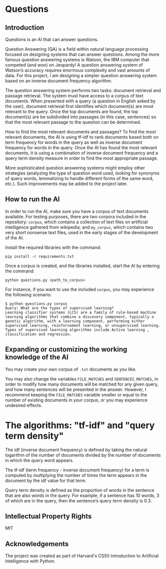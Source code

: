 # Questions

## Introduction

Questions is an AI that can answer questions.

Question Answering (QA) is a field within natural language processing focused on designing systems that can answer questions. Among the more famous question answering systems is Watson, the IBM computer that competed (and won) on Jeopardy! A question answering system of Watson’s accuracy requires enormous complexity and vast amounts of data. For this project, I am designing a simpler question answering system based on an inverse document frequency algorithm.

The question answering system performs two tasks: document retrieval and passage retrieval. The system must have access to a corpus of text documents. When presented with a query (a question in English asked by the user), document retrieval first identifies which document(s) are most relevant to the query. Once the top documents are found, the top document(s) are be subdivided into passages (in this case, sentences) so that the most relevant passage to the question can be determined.

How to find the most relevant documents and passages? To find the most relevant documents, the AI is using tf-idf to rank documents based both on term frequency for words in the query as well as inverse document frequency for words in the query. Once the AI has found the most relevant documents, it is using a combination of inverse document frequency and a query term density measure in order to find the most appropriate passage.

More sophisticated question answering systems might employ other strategies (analyzing the type of question word used, looking for synonyms of query words, lemmatizing to handle different forms of the same word, etc.). Such improvements may be added to the project later.

## How to run the AI

In order to run the AI, make sure you have a corpus of text documents available. For testing purposes, there are two corpora included in the repository: `corpus`, which contains a collection of text files on artificial intelligence gathered from wikipedia; and `my_corpus`, which contains two very short nonsense text files, used in the early stages of the development of the AI.

Install the required libraries with the command:

```
pip install -r requirements.txt
```

Once a corpus is created, and the libraries installed, start the AI by entering the command:

```
python questions.py <path_to_corpus>
```

For instance, if you want to use the included `corpus`, you may experience the following scenario:

```
$ python questions.py corpus
Query: What are the types of supervised learning?
Learning classifier systems (LCS) are a family of rule-based machine learning algorithms that combine a discovery component, typically a genetic algorithm, with a learning component, performing either supervised learning, reinforcement learning, or unsupervised learning.
Types of supervised learning algorithms include Active learning , classification and regression.
```

## Expanding or customizing the working knowledge of the AI

You may create your own corpus of `.txt` documents as you like.

You may also change the variables `FILE_MATCHES` and `SENTENCES_MATCHES`, in order to modify how many documents will be matched for any given query, and how many sentences will be presented in the answer. However, I recommend keeping the `FILE_MATCHES` variable smaller or equal to the number of existing documents in your corpus, or you may experience undesired effects.

# The algorithms: "tf-idf" and "query term density"

The idf (inverse document frequency) is defined by taking the natural logarithm of the number of documents divided by the number of documents in which the query word appears.

The tf-idf (term frequency - inverse document frequency) for a term is computed by multiplying the number of times the term appears in the document by the idf value for that term.

Query term density is defined as the proportion of words in the sentence that are also words in the query. For example, if a sentence has 10 words, 3 of which are in the query, then the sentence’s query term density is 0.3.

## Intellectual Property Rights

MIT

## Acknowledgements

The project was created as part of Harvard's CS50 Introduction to Artificial Intelligence with Python.

